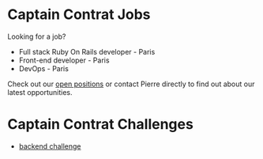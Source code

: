 # Captain Contrat Jobs

 Looking for a job?

- Full stack Ruby On Rails developer - Paris
- Front-end developer - Paris
- DevOps - Paris

Check out our [open positions](https://captaincontrat.com/jobs#offers) or contact Pierre directly to find out about our latest opportunities.

# Captain Contrat Challenges

- [backend challenge](https://github.com/captaincontrat/jobs/tree/master/backend)
